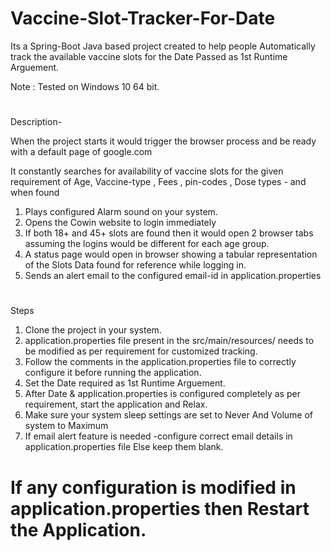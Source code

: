 # Vaccine-Slot-Tracker-For-Date

Its a Spring-Boot Java based project created to help people Automatically track the available vaccine slots for the Date Passed as 1st Runtime Arguement.


Note : Tested on Windows 10  64 bit.

#

Description-

When the project starts it would trigger the browser process and be ready with a default page of google.com

It constantly searches for availability of vaccine slots for the given requirement of Age, Vaccine-type , Fees , pin-codes , Dose types - and when found
1. Plays configured Alarm sound on your system.
2. Opens the Cowin website to login immediately
3. If both 18+ and 45+ slots are found then it would open 2 browser tabs assuming the logins would be different for each age group.
4. A status page would open in browser showing a tabular representation of the Slots Data found for reference while logging in.
5. Sends an alert email to the configured email-id in application.properties 

#

Steps 

1. Clone the project in your system.
2. application.properties file present in the src/main/resources/  needs to be modified as per requirement for customized tracking.
3. Follow the comments in the application.properties file to correctly configure it before running the application.
4. Set the Date required as 1st Runtime Arguement.
5. After Date & application.properties is configured completely as per requirement, start the application and Relax.
6. Make sure your system sleep settings are set to Never And Volume of system to Maximum
7. If email alert feature is needed -configure correct email details in application.properties file Else keep them blank. 

#

# If any configuration is modified in application.properties then Restart the Application.

